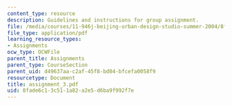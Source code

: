 ```yaml
---
content_type: resource
description: Guidelines and instructions for group assignment.
file: /media/courses/11-946j-beijing-urban-design-studio-summer-2004/8fade6c13c511a82a2e5d6ba9f992f7e_assignment_3.pdf
file_type: application/pdf
learning_resource_types:
- Assignments
ocw_type: OCWFile
parent_title: Assignments
parent_type: CourseSection
parent_uid: d49637aa-c2af-45f8-bd04-bfcefa0058f9
resourcetype: Document
title: assignment_3.pdf
uid: 8fade6c1-3c51-1a82-a2e5-d6ba9f992f7e
---
```

